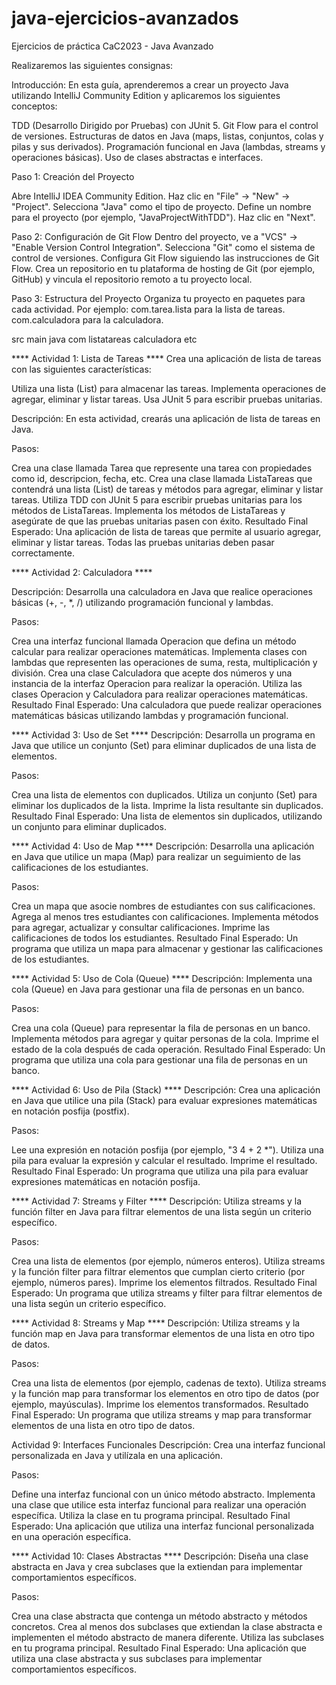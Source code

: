 # java-ejercicios-avanzados
Ejercicios de práctica CaC2023 - Java Avanzado

Realizaremos las siguientes consignas:

Introducción:
En esta guía, aprenderemos a crear un proyecto Java utilizando IntelliJ Community Edition y aplicaremos los siguientes conceptos:

TDD (Desarrollo Dirigido por Pruebas) con JUnit 5.
Git Flow para el control de versiones.
Estructuras de datos en Java (maps, listas, conjuntos, colas y pilas y sus derivados).
Programación funcional en Java (lambdas, streams y operaciones básicas).
Uso de clases abstractas e interfaces.

Paso 1: Creación del Proyecto

Abre IntelliJ IDEA Community Edition.
Haz clic en "File" -> "New" -> "Project".
Selecciona "Java" como el tipo de proyecto.
Define un nombre para el proyecto (por ejemplo, "JavaProjectWithTDD").
Haz clic en "Next".





Paso 2: Configuración de Git Flow
Dentro del proyecto, ve a "VCS" -> "Enable Version Control Integration".
Selecciona "Git" como el sistema de control de versiones.
Configura Git Flow siguiendo las instrucciones de Git Flow.
Crea un repositorio en tu plataforma de hosting de Git (por ejemplo, GitHub) y vincula el repositorio remoto a tu proyecto local.

Paso 3: Estructura del Proyecto
Organiza tu proyecto en paquetes para cada actividad. Por ejemplo:
com.tarea.lista para la lista de tareas.
com.calculadora para la calculadora.

src
	main
		java
			com
				listatareas
				calculadora
				etc


**** Actividad 1: Lista de Tareas ****
Crea una aplicación de lista de tareas con las siguientes características:

Utiliza una lista (List) para almacenar las tareas.
Implementa operaciones de agregar, eliminar y listar tareas.
Usa JUnit 5 para escribir pruebas unitarias.

Descripción: En esta actividad, crearás una aplicación de lista de tareas en Java.

Pasos:

Crea una clase llamada Tarea que represente una tarea con propiedades como id, descripcion, fecha, etc.
Crea una clase llamada ListaTareas que contendrá una lista (List) de tareas y métodos para agregar, eliminar y listar tareas.
Utiliza TDD con JUnit 5 para escribir pruebas unitarias para los métodos de ListaTareas.
Implementa los métodos de ListaTareas y asegúrate de que las pruebas unitarias pasen con éxito.
Resultado Final Esperado: Una aplicación de lista de tareas que permite al usuario agregar, eliminar y listar tareas. Todas las pruebas unitarias deben pasar correctamente.


**** Actividad 2: Calculadora ****

Descripción: Desarrolla una calculadora en Java que realice operaciones básicas (+, -, *, /) utilizando programación funcional y lambdas.

Pasos:

Crea una interfaz funcional llamada Operacion que defina un método calcular para realizar operaciones matemáticas.
Implementa clases con lambdas que representen las operaciones de suma, resta, multiplicación y división.
Crea una clase Calculadora que acepte dos números y una instancia de la interfaz Operacion para realizar la operación.
Utiliza las clases Operacion y Calculadora para realizar operaciones matemáticas.
Resultado Final Esperado: Una calculadora que puede realizar operaciones matemáticas básicas utilizando lambdas y programación funcional.




**** Actividad 3: Uso de Set ****
Descripción: Desarrolla un programa en Java que utilice un conjunto (Set) para eliminar duplicados de una lista de elementos.

Pasos:

Crea una lista de elementos con duplicados.
Utiliza un conjunto (Set) para eliminar los duplicados de la lista.
Imprime la lista resultante sin duplicados.
Resultado Final Esperado: Una lista de elementos sin duplicados, utilizando un conjunto para eliminar duplicados.


**** Actividad 4: Uso de Map ****
Descripción: Desarrolla una aplicación en Java que utilice un mapa (Map) para realizar un seguimiento de las calificaciones de los estudiantes.

Pasos:

Crea un mapa que asocie nombres de estudiantes con sus calificaciones.
Agrega al menos tres estudiantes con calificaciones.
Implementa métodos para agregar, actualizar y consultar calificaciones.
Imprime las calificaciones de todos los estudiantes.
Resultado Final Esperado: Un programa que utiliza un mapa para almacenar y gestionar las calificaciones de los estudiantes.

**** Actividad 5: Uso de Cola (Queue) ****
Descripción: Implementa una cola (Queue) en Java para gestionar una fila de personas en un banco.

Pasos:

Crea una cola (Queue) para representar la fila de personas en un banco.
Implementa métodos para agregar y quitar personas de la cola.
Imprime el estado de la cola después de cada operación.
Resultado Final Esperado: Un programa que utiliza una cola para gestionar una fila de personas en un banco.


**** Actividad 6: Uso de Pila (Stack) ****
Descripción: Crea una aplicación en Java que utilice una pila (Stack) para evaluar expresiones matemáticas en notación posfija (postfix).

Pasos:

Lee una expresión en notación posfija (por ejemplo, "3 4 + 2 *").
Utiliza una pila para evaluar la expresión y calcular el resultado.
Imprime el resultado.
Resultado Final Esperado: Un programa que utiliza una pila para evaluar expresiones matemáticas en notación posfija.


**** Actividad 7: Streams y Filter ****
Descripción: Utiliza streams y la función filter en Java para filtrar elementos de una lista según un criterio específico.

Pasos:

Crea una lista de elementos (por ejemplo, números enteros).
Utiliza streams y la función filter para filtrar elementos que cumplan cierto criterio (por ejemplo, números pares).
Imprime los elementos filtrados.
Resultado Final Esperado: Un programa que utiliza streams y filter para filtrar elementos de una lista según un criterio específico.


**** Actividad 8: Streams y Map ****
Descripción: Utiliza streams y la función map en Java para transformar elementos de una lista en otro tipo de datos.

Pasos:

Crea una lista de elementos (por ejemplo, cadenas de texto).
Utiliza streams y la función map para transformar los elementos en otro tipo de datos (por ejemplo, mayúsculas).
Imprime los elementos transformados.
Resultado Final Esperado: Un programa que utiliza streams y map para transformar elementos de una lista en otro tipo de datos.

Actividad 9: Interfaces Funcionales
Descripción: Crea una interfaz funcional personalizada en Java y utilízala en una aplicación.

Pasos:

Define una interfaz funcional con un único método abstracto.
Implementa una clase que utilice esta interfaz funcional para realizar una operación específica.
Utiliza la clase en tu programa principal.
Resultado Final Esperado: Una aplicación que utiliza una interfaz funcional personalizada en una operación específica.

**** Actividad 10: Clases Abstractas ****
Descripción: Diseña una clase abstracta en Java y crea subclases que la extiendan para implementar comportamientos específicos.

Pasos:

Crea una clase abstracta que contenga un método abstracto y métodos concretos.
Crea al menos dos subclases que extiendan la clase abstracta e implementen el método abstracto de manera diferente.
Utiliza las subclases en tu programa principal.
Resultado Final Esperado: Una aplicación que utiliza una clase abstracta y sus subclases para implementar comportamientos específicos.

